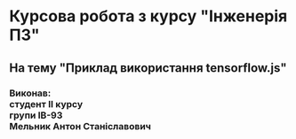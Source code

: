 # Курсова робота з курсу "Інженерія ПЗ"

<h2>На тему "Приклад використання tensorflow.js"</h2>

<h3> 
    Виконав:<br>
    студент II курсу<br>
    групи ІВ-93<br>
    Мельник Антон Станіславович
</h3>

